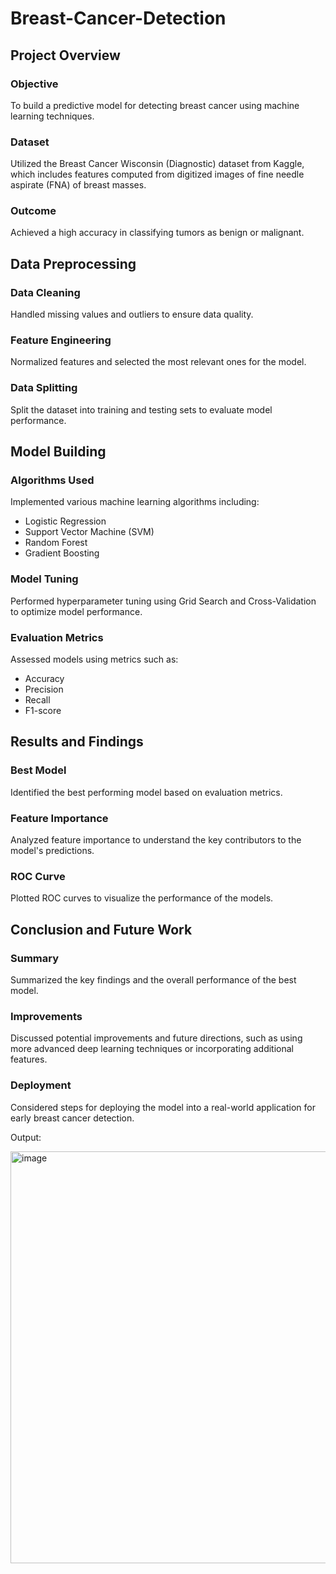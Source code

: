 # Breast-Cancer-Detection


## Project Overview

### Objective
To build a predictive model for detecting breast cancer using machine learning techniques.

### Dataset
Utilized the Breast Cancer Wisconsin (Diagnostic) dataset from Kaggle, which includes features computed from digitized images of fine needle aspirate (FNA) of breast masses.

### Outcome
Achieved a high accuracy in classifying tumors as benign or malignant.

## Data Preprocessing

### Data Cleaning
Handled missing values and outliers to ensure data quality.

### Feature Engineering
Normalized features and selected the most relevant ones for the model.

### Data Splitting
Split the dataset into training and testing sets to evaluate model performance.

## Model Building

### Algorithms Used
Implemented various machine learning algorithms including:
- Logistic Regression
- Support Vector Machine (SVM)
- Random Forest
- Gradient Boosting

### Model Tuning
Performed hyperparameter tuning using Grid Search and Cross-Validation to optimize model performance.

### Evaluation Metrics
Assessed models using metrics such as:
- Accuracy
- Precision
- Recall
- F1-score

## Results and Findings

### Best Model
Identified the best performing model based on evaluation metrics.

### Feature Importance
Analyzed feature importance to understand the key contributors to the model's predictions.

### ROC Curve
Plotted ROC curves to visualize the performance of the models.

## Conclusion and Future Work

### Summary
Summarized the key findings and the overall performance of the best model.

### Improvements
Discussed potential improvements and future directions, such as using more advanced deep learning techniques or incorporating additional features.

### Deployment
Considered steps for deploying the model into a real-world application for early breast cancer detection.

Output:

<img width="659" alt="image" src="https://github.com/user-attachments/assets/6b330a9b-675b-4725-8faf-74be53efd54d">

